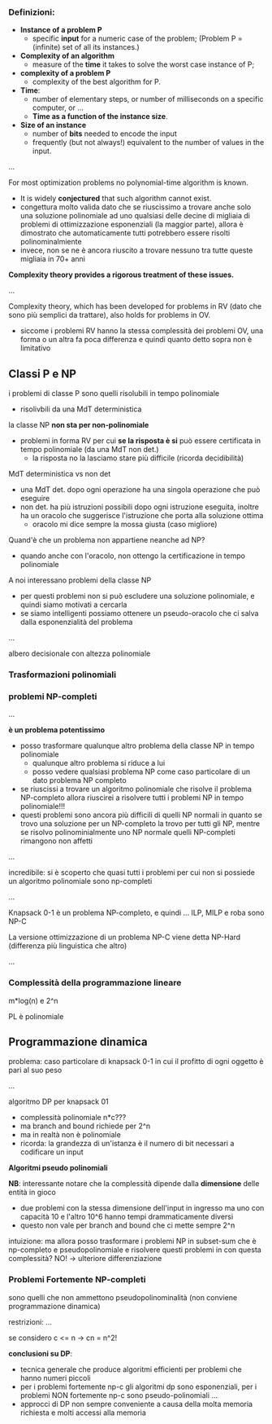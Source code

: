### Definizioni:
- **Instance of a problem P** 
    - specific **input** for a numeric case of the problem; (Problem P = (infinite) set of all its instances.)
- **Complexity of an algorithm**
    - measure of the **time** it takes to solve the worst case instance of P; 
- **complexity of a problem P**
    - complexity of the best algorithm for P. 
- **Time**:
    - number of elementary steps, or number of milliseconds on a specific computer, or ... 
    - **Time as a function of the instance size**. 
- **Size of an instance**
    - number of **bits** needed to encode the input 
    - frequently (but not always!) equivalent to the number of values in the input.

...


For most optimization problems no polynomial-time algorithm is known.
- It is widely **conjectured** that such algorithm cannot exist.
- congettura molto valida dato che se riuscissimo a trovare anche solo una soluzione polinomiale ad uno qualsiasi delle decine di migliaia di problemi di ottimizzazione esponenziali (la maggior parte), allora è dimostrato che automaticamente tutti potrebbero essere risolti polinominalmiente 
- invece, non se ne è ancora riuscito a trovare nessuno tra tutte queste migliaia in 70+ anni

**Complexity theory provides a rigorous treatment of these issues.**




...



Complexity theory, which has been developed for problems in RV (dato che sono più semplici da trattare), also holds for problems in OV.
- siccome i problemi RV hanno la stessa complessità dei problemi OV, una forma o un altra fa poca differenza e quindi quanto detto sopra non è limitativo


## Classi P e NP
i problemi di classe P sono quelli risolubili in tempo polinomiale
- risolivbili da una MdT deterministica

la classe NP **non sta per non-polinomiale**
- problemi in forma RV per cui **se la risposta è si** può essere certificata in tempo polinomiale (da una MdT non det.) 
    - la risposta no la lasciamo stare più difficile (ricorda decidibilità)


MdT deterministica vs non det
- una MdT det. dopo ogni operazione ha una singola operazione che può eseguire
- non det. ha più istruzioni possibili dopo ogni istruzione eseguita, inoltre ha un oracolo che suggerisce l'istruzione che porta alla soluzione ottima
    - oracolo mi dice sempre la mossa giusta (caso migliore)

Quand'è che un problema non appartiene neanche ad NP?
- quando anche con l'oracolo, non ottengo la certificazione in tempo polinomiale

A noi interessano problemi della classe NP
- per questi problemi non si può escludere una soluzione polinomiale, e quindi siamo motivati a cercarla
- se siamo intelligenti possiamo ottenere un pseudo-oracolo che ci salva dalla esponenzialità del problema

...

albero decisionale con altezza polinomiale

### Trasformazioni polinomiali




### problemi NP-completi
...

**è un problema potentissimo**
- posso trasformare qualunque altro problema della classe NP in tempo polinomiale
    - qualunque altro problema si riduce a lui
    - posso vedere qualsiasi problema NP come caso particolare di un dato problema NP completo
- se riuscissi a trovare un algoritmo polinomiale che risolve il problema NP-completo allora riuscirei a risolvere tutti i problemi NP in tempo polinomiale!!!
- questi problemi sono ancora più difficili di quelli NP normali in quanto se trovo una soluzione per un NP-completo la trovo per tutti gli NP, mentre se risolvo polinominialmente uno NP normale quelli NP-completi rimangono non affetti



...



incredibile: si è scoperto che quasi tutti i problemi per cui non si possiede un algoritmo polinomiale sono np-completi



...

Knapsack 0-1 è un problema NP-completo, e quindi ... ILP, MILP e roba sono NP-C


La versione ottimizzazione di un problema NP-C viene detta NP-Hard (differenza più linguistica che altro)


...



### Complessità della programmazione lineare

m*log(n) e 2^n


PL è polinomiale 








## Programmazione dinamica

problema: caso particolare di knapsack 0-1 in cui il profitto di ogni oggetto è pari al suo peso

...

algoritmo DP per knapsack 01
- complessità polinomiale n*c???
- ma branch and bound richiede per 2^n
- ma in realtà non è polinomiale
- ricorda: la grandezza di un'istanza è il numero di bit necessari a codificare un input

**Algoritmi pseudo polinomiali**

**NB**: interessante notare che la complessità dipende dalla **dimensione** delle entità in gioco
- due problemi con la stessa dimensione dell'input in ingresso ma uno con capacità 10 e l'altro 10^6 hanno tempi drammaticamente diversi
- questo non vale per branch and bound che ci mette sempre 2^n




intuizione: ma allora posso trasformare i problemi NP in subset-sum che è np-completo e pseudopolinomiale e risolvere questi problemi in con questa complessità? NO! -> ulteriore differenziazione

### Problemi Fortemente NP-completi
sono quelli che non ammettono pseudopolinominalità (non conviene programmazione dinamica)

restrizioni:
...

se considero c <= n -> cn = n^2!




**conclusioni su DP**:
- tecnica generale che produce algoritmi efficienti per problemi che hanno numeri piccoli
- per i problemi fortemente np-c gli algoritmi dp sono esponenziali, per i problemi NON fortemente np-c sono pseudo-polinomiali
...
- approcci di DP non sempre conveniente a causa della molta memoria richiesta e molti accessi alla memoria
